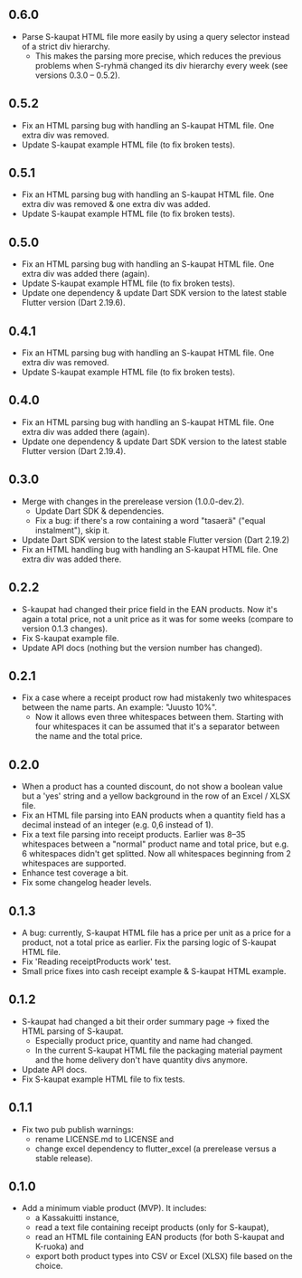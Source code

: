 ## 0.6.0

- Parse S-kaupat HTML file more easily by using a query selector instead of a strict div hierarchy.
  - This makes the parsing more precise, which reduces the previous problems when S-ryhmä changed its div hierarchy every week (see versions 0.3.0 – 0.5.2).

## 0.5.2

- Fix an HTML parsing bug with handling an S-kaupat HTML file. One extra div was removed.
- Update S-kaupat example HTML file (to fix broken tests).

## 0.5.1

- Fix an HTML parsing bug with handling an S-kaupat HTML file. One extra div was removed & one extra div was added.
- Update S-kaupat example HTML file (to fix broken tests).

## 0.5.0

- Fix an HTML parsing bug with handling an S-kaupat HTML file. One extra div was added there (again).
- Update S-kaupat example HTML file (to fix broken tests).
- Update one dependency & update Dart SDK version to the latest stable Flutter version (Dart 2.19.6).

## 0.4.1

- Fix an HTML parsing bug with handling an S-kaupat HTML file. One extra div was removed.
- Update S-kaupat example HTML file (to fix broken tests).

## 0.4.0

- Fix an HTML parsing bug with handling an S-kaupat HTML file. One extra div was added there (again).
- Update one dependency & update Dart SDK version to the latest stable Flutter version (Dart 2.19.4).

## 0.3.0

- Merge with changes in the prerelease version (1.0.0-dev.2).
  - Update Dart SDK & dependencies.
  - Fix a bug: if there's a row containing a word "tasaerä" ("equal instalment"), skip it.
- Update Dart SDK version to the latest stable Flutter version (Dart 2.19.2)
- Fix an HTML handling bug with handling an S-kaupat HTML file. One extra div was added there.

## 0.2.2

- S-kaupat had changed their price field in the EAN products. Now it's again a total price, not a unit price as it was for some weeks (compare to version 0.1.3 changes).
- Fix S-kaupat example file.
- Update API docs (nothing but the version number has changed).

## 0.2.1

- Fix a case where a receipt product row had mistakenly two whitespaces between the name parts. An example: "Juusto 10%".
  - Now it allows even three whitespaces between them. Starting with four whitespaces it can be assumed that it's a separator between the name and the total price.

## 0.2.0

- When a product has a counted discount, do not show a boolean value but a 'yes' string and a yellow background in the row of an Excel / XLSX file.
- Fix an HTML file parsing into EAN products when a quantity field has a decimal instead of an integer (e.g. 0,6 instead of 1).
- Fix a text file parsing into receipt products. Earlier was 8–35 whitespaces between a "normal" product name and total price, but e.g. 6 whitespaces didn't get splitted. Now all whitespaces beginning from 2 whitespaces are supported.
- Enhance test coverage a bit.
- Fix some changelog header levels.

## 0.1.3

- A bug: currently, S-kaupat HTML file has a price per unit as a price for a product, not a total price as earlier. Fix the parsing logic of S-kaupat HTML file.
- Fix 'Reading receiptProducts work' test.
- Small price fixes into cash receipt example & S-kaupat HTML example.

## 0.1.2

- S-kaupat had changed a bit their order summary page -> fixed the HTML parsing of S-kaupat.
  - Especially product price, quantity and name had changed.
  - In the current S-kaupat HTML file the packaging material payment and the home delivery don't have quantity divs anymore.
- Update API docs.
- Fix S-kaupat example HTML file to fix tests.

## 0.1.1

- Fix two pub publish warnings:
  - rename LICENSE.md to LICENSE and
  - change excel dependency to flutter_excel (a prerelease versus a stable release).

## 0.1.0

- Add a minimum viable product (MVP). It includes:
  - a Kassakuitti instance,
  - read a text file containing receipt products (only for S-kaupat),
  - read an HTML file containing EAN products (for both S-kaupat and K-ruoka) and
  - export both product types into CSV or Excel (XLSX) file based on the choice.
